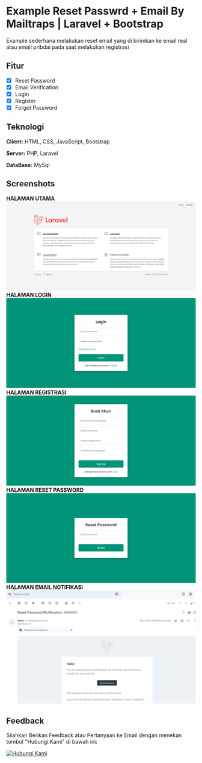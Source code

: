 # Example Reset Passwrd + Email By Mailtraps | Laravel + Bootstrap

Example sederhana melakukan reset email yang di kirimkan ke email real atau email pribdai pada saat melakukan registrasi

## Fitur

-   [x] Reset Password
-   [x] Email Verification
-   [x] Login
-   [x] Register
-   [x] Forgot Password

## Teknologi

**Client:** HTML, CSS, JavaScript, Bootstrap

**Server:** PHP, Laravel

**DataBase:** MySql

## Screenshots

**HALAMAN UTAMA**
![App Screenshot](screenshot/landing.jpg)
**HALAMAN LOGIN**
![App Screenshot](screenshot/login.jpg)
**HALAMAN REGISTRASI**
![App Screenshot](screenshot/register.jpg)
**HALAMAN RESET PASSWORD**
![App Screenshot](screenshot/reset-password.jpg)
**HALAMAN EMAIL NOTIFIKASI**
![App Screenshot](screenshot/email-notifikasi.jpg)

## Feedback

Silahkan Berikan Feedback atau Pertanyaan ke Email dengan menekan tombol "Hubungi Kami" di bawah ini:

[![Hubungi Kami](https://img.shields.io/badge/Hubungi%20Kami-Email%20Sekarang-blue)](mailto:mikozua45@gmail.com)
